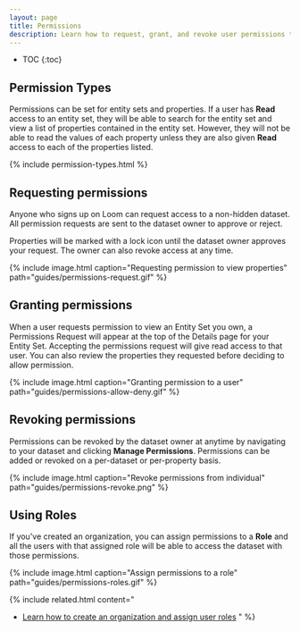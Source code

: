 ```yaml
---
layout: page
title: Permissions
description: Learn how to request, grant, and revoke user permissions to your dataset. Simplify user permissions with roles.
---
```


* TOC
{:toc}

## Permission Types

Permissions can be set for entity sets and properties. If a user has **Read** access
to an entity set, they will be able to search for the entity set and view a list
of properties contained in the entity set. However, they will not be able to
read the values of each property unless they are also given **Read** access to each
of the properties listed.

{% include permission-types.html %}

## Requesting permissions

Anyone who signs up on Loom can request access to a non-hidden dataset.
All permission requests are sent to the dataset owner to approve or reject.

Properties will be marked with a lock icon until the dataset owner approves
your request. The owner can also revoke access at any time.

{%
  include image.html
  caption="Requesting permission to view properties"
  path="guides/permissions-request.gif"
%}

## Granting permissions

When a user requests permission to view an Entity Set you own, a Permissions
Request will appear at the top of the Details page for your Entity Set. Accepting
the permissions request will give read access to that user.
You can also review the properties they requested before deciding to
allow permission.

{%
  include image.html
  caption="Granting permission to a user"
  path="guides/permissions-allow-deny.gif"
%}

## Revoking permissions

Permissions can be revoked by the dataset owner at anytime by navigating to your
dataset and clicking **Manage Permissions**. Permissions can be added or revoked
on a per-dataset or per-property basis.

{%
  include image.html
  caption="Revoke permissions from individual"
  path="guides/permissions-revoke.png"
%}

## Using Roles

If you've created an organization, you can assign permissions to a **Role** and
all the users with that assigned role will be able to access the dataset with
those permissions.

{%
  include image.html
  caption="Assign permissions to a role"
  path="guides/permissions-roles.gif"
%}

{%
  include related.html
  content="
  * [Learn how to create an organization and assign user roles](/guides/organizations/)
  "
%}
